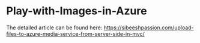# Play-with-Images-in-Azure

The detailed article can be found here: https://sibeeshpassion.com/upload-files-to-azure-media-service-from-server-side-in-mvc/
